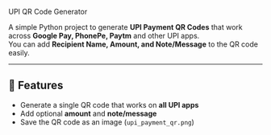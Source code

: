 UPI QR Code Generator

A simple Python project to generate **UPI Payment QR Codes** that work across **Google Pay, PhonePe, Paytm** and other UPI apps.  
You can add **Recipient Name, Amount, and Note/Message** to the QR code easily.

---

## 🚀 Features
- Generate a single QR code that works on **all UPI apps**  
- Add optional **amount** and **note/message**  
- Save the QR code as an image (`upi_payment_qr.png`)  

